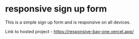 # responsive sign up form

This is a simple sign up form and is responsive on all devices.

Link to hosted project - https://responsive-bay-one.vercel.app/
